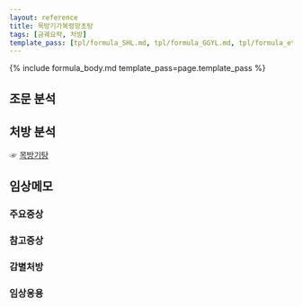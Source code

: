 ```yaml
---
layout: reference
title: 목방기가복령망초탕
tags: [금궤요략, 처방]
template_pass: [tpl/formula_SHL.md, tpl/formula_GGYL.md, tpl/formula_etc.md]
---
```


{% include formula_body.md template_pass=page.template_pass %}

## 조문 분석

## 처방 분석

☞ [목방기탕]({{site.formulaurl}}/목방기탕)

## 임상메모

### 주요증상



### 참고증상



### 감별처방


### 임상응용
